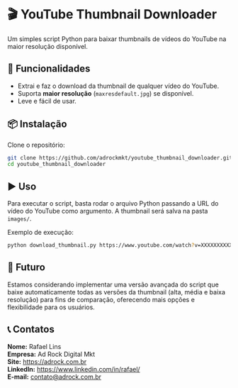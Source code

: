 # 🎬 YouTube Thumbnail Downloader

Um simples script Python para baixar thumbnails de vídeos do YouTube na maior resolução disponível.

## 🚀 Funcionalidades

- Extrai e faz o download da thumbnail de qualquer vídeo do YouTube.
- Suporta **maior resolução** (`maxresdefault.jpg`) se disponível.
- Leve e fácil de usar.

## 📦 Instalação

Clone o repositório:

```bash
git clone https://github.com/adrockmkt/youtube_thumbnail_downloader.git
cd youtube_thumbnail_downloader
```

## ▶️ Uso

Para executar o script, basta rodar o arquivo Python passando a URL do vídeo do YouTube como argumento. A thumbnail será salva na pasta `images/`.

Exemplo de execução:

```bash
python download_thumbnail.py https://www.youtube.com/watch?v=XXXXXXXXXXX
```

## 🔮 Futuro

Estamos considerando implementar uma versão avançada do script que baixe automaticamente todas as versões da thumbnail (alta, média e baixa resolução) para fins de comparação, oferecendo mais opções e flexibilidade para os usuários.

## 📞 Contatos

**Nome:** Rafael Lins  
**Empresa:** Ad Rock Digital Mkt  
**Site:** https://adrock.com.br  
**LinkedIn:** https://www.linkedin.com/in/rafael/  
**E-mail:** contato@adrock.com.br
